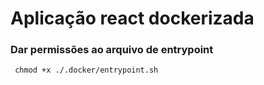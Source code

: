 # Aplicação react dockerizada


### Dar permissões ao arquivo de entrypoint
     chmod +x ./.docker/entrypoint.sh

